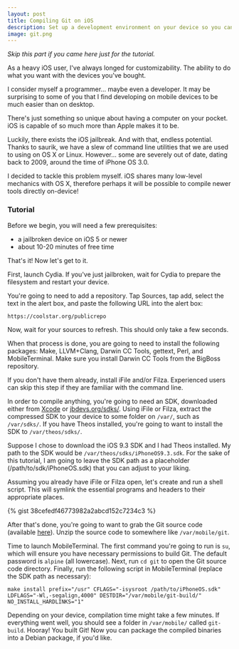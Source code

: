 ```yaml
---
layout: post
title: Compiling Git on iOS
description: Set up a development environment on your device so you can compile Git!
image: git.png
---
```


*Skip this part if you came here just for the tutorial.*

As a heavy iOS user, I've always longed for customizability. The ability to do what you want with the devices you've bought. 

I consider myself a programmer... maybe even a developer. It may be surprising to some of you that I find developing on mobile devices to be much easier than on desktop. 

There's just something so unique about having a computer on your pocket. iOS is capable of so much more than Apple makes it to be.

Luckily, there exists the iOS jailbreak. And with that, endless potential. Thanks to saurik, we have a slew of command line utilities that we are used to using on OS X or Linux. However... some are severely out of date, dating back to 2009, around the time of iPhone OS 3.0.

I decided to tackle this problem myself. iOS shares many low-level mechanics with OS X, therefore perhaps it will be possible to compile newer tools directly on-device!

### Tutorial

Before we begin, you will need a few prerequisites:

- a jailbroken device on iOS 5 or newer
- about 10-20 minutes of free time 

That's it! Now let's get to it.

First, launch Cydia. If you've just jailbroken, wait for Cydia to prepare the filesystem and restart your device.

You're going to need to add a repository. Tap Sources, tap add, select the text in the alert box, and paste the following URL into the alert box:

`https://coolstar.org/publicrepo`

Now, wait for your sources to refresh. This should only take a few seconds.

When that process is done, you are going to need to install the following packages: Make, LLVM+Clang, Darwin CC Tools, gettext, Perl, and MobileTerminal. Make sure you install Darwin CC Tools from the BigBoss repository.

If you don't have them already, install iFile and/or Filza. Experienced users can skip this step if they are familiar with the command line. 

In order to compile anything, you're going to need an SDK, downloaded either from [Xcode](https://developer.apple.com/xcode/) or [jbdevs.org/sdks/](https://jbdevs.org/sdks/). Using iFile or Filza, extract the compressed SDK to your device to some folder on `/var/`, such as `/var/sdks/`. If you have Theos installed, you're going to want to install the SDK to `/var/theos/sdks/`.

Suppose I chose to download the iOS 9.3 SDK and I had Theos installed. My path to the SDK would be `/var/theos/sdks/iPhoneOS9.3.sdk`. For the sake of this tutorial, I am going to leave the SDK path as a placeholder (/path/to/sdk/iPhoneOS.sdk) that you can adjust to your liking.

Assuming you already have iFile or Filza open, let's create and run a shell script. This will symlink the essential programs and headers to their appropriate places.

{% gist 38cefedf46773982a2abcd152c7234c3 %}

After that's done, you're going to want to grab the Git source code (available [here](https://git-scm.com)). Unzip the source code to somewhere like `/var/mobile/git`.

Time to launch MobileTerminal. The first command you're going to run is `su`, which will ensure you have necessary permissions to build Git. The default password is `alpine` (all lowercase). Next, run `cd git` to open the Git source code directory. Finally, run the following script in MobileTerminal (replace the SDK path as necessary):

```make install prefix="/usr" CFLAGS="-isysroot /path/to/iPhoneOS.sdk" LDFLAGS="-Wl,-segalign,4000" DESTDIR="/var/mobile/git-build/" NO_INSTALL_HARDLINKS="1"```

Depending on your device, compilation time might take a few minutes. If everything went well, you should see a folder in `/var/mobile/` called `git-build`. Hooray! You built Git! Now you can package the compiled binaries into a Debian package, if you'd like.
